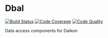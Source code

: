 # Dbal

[![Build Status](https://scrutinizer-ci.com/g/daikon-cqrs/dbal/badges/build.png?b=master)](https://scrutinizer-ci.com/g/daikon-cqrs/dbal/build-status/master)
[![Code Coverage](https://scrutinizer-ci.com/g/daikon-cqrs/dbal/badges/coverage.png?b=master)](https://scrutinizer-ci.com/g/daikon-cqrs/dbal/?branch=master)
[![Code Quality](https://scrutinizer-ci.com/g/daikon-cqrs/dbal/badges/quality-score.png?b=master)](https://scrutinizer-ci.com/g/daikon-cqrs/dbal/?branch=master)

Data access components for Daikon
